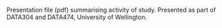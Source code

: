 Presentation file (pdf) summarising activity of study.  Presented as part of DATA304 and DATA474, University of Wellington.
